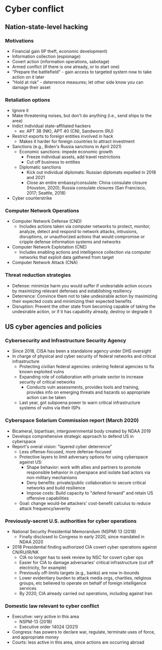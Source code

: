 # Cyber conflict

## Nation-state-level hacking

### Motivations
* Financial gain (IP theft, economic development)
* Information collection (espionage)
* Covert action (information operations, sabotage)
* Armed conflict (if there is one already, or to start one)
* "Prepare the battlefield" - gain access to targeted system now to take action on it later
* "Hold at risk" - deterrence measures; let other side know you can damage their asset

### Retaliation options

* Ignore it
* Make threatening noises, but don't do anything (i.e., send ships to the area)
* Indict individual state-affiliated hackers
    - ex: APT 38 (NK), APT 40 (CN), Sandworm (RU)
* Restrict exports to foreign entities involved in hack
    - Makes it harder for foreign countries to attract investment
* Sanctions (e.g., Biden's Russia sanctions in April 2021)
    - Economic sanctions: impede economic growth
        - Freeze individual assets, add travel restrictions
        - Cut off business to entities
    - Diplomatic sanctions
        - Kick out individual diplomats: Russian diplomats expelled in 2018 and 2021
        - Close an entire embassy/consulate: China consulate closure (Houston, 2020); Russia consulate closures (San Francisco, 2017; Seattle, 2018)
* Cyber counterstrike

### Computer Network Operations

* Computer Network Defense (CND)
    - Includes actions taken via computer networks to protect, monitor, analyze, detect and respond to network attacks, intrusions, disruptions, or unauthorized actions that would compromise or cripple defense information systems and networks
* Computer Network Explotation (CNE)
    - Includes enabling actions and intelligence collection via computer networks that exploit data gathered from target
* Computer Network Attack (CNA)

### Threat reduction strategies

* Defense: minimize harm you would suffer if undesriable action occurs by maximizing relevant defenses and establishing resiliency
* Deterrence: Convince them not to take undesirable action by maximizing their expected costs and minimizing their expected benefits
* Disruption: Prevent the other state from becoming capable of taking the undesirable action, or if it has capability already, destroy or degrade it

## US cyber agencies and policies

### Cybersecurity and Infrastructure Security Agency
* Since 2018, CISA has been a standalone agency under DHS oversight
* In charge of physical and cyber security of federal networks and critical infrastructure
    - Protecting civilian federal agencies: ordering federal agencies to fix known exploited vulns
    - Expanding role of collaboration with private sector to increase security of critical networks
        - Conducts vuln assessments, provides tools and training, provides info on emerging threats and hazards so appropriate action can be taken
    - Last year, got subpoena power to warn critical infrastructure systems of vulns via their ISPs

### Cyberspace Solarium Commission report (March 2020)
* Bicameral, bipartisan, intergovernmental body created by NDAA 2019
* Develops comprehensive strategic approach to defend US in cyberspace
* Report's overal vision: "layered cyber deterrence"
    - Less offense-focused, more defense-focused
    - Protective layers to limit adversary options for using cyberspace against US:
        - Shape behavior: work with allies and partners to promote responsible behavior in cyberspace and isolate bad actors via non-military mechanisms
        - Deny benefits: private/public collaboration to secure critical networks and build resilience
        - Impose costs: Build capacity to "defend forward" and retain US offensive capabilities
    - Goal: change would-be attackers' cost-benefit calculus to reduce attack frequency/severity

### Previously-secret U.S. authorities for cyber operations
* National Security Presidential Memorandum (NSPM) 13 (2018)
    - Finally disclosed to Congress in early 2020, since mandated in NDAA 2020
* 2018 Presidential finding authorized CIA covert cyber operations against CN/RU/IR/NK
    - CIA no longer has to seek review by NSC for covert cyber ops
    - Easier for CIA to damage adversaries' critical infrastructure (cut off electricity, for example)
    - Previously off-limits targets (e.g., banks) are now in-bounds
    - Lower evidentiary burden to attack media orgs, charities, religious groups, etc believed to operate on behalf of foreign intelligence services
    - By 2020, CIA already carried out operations, including against Iran

### Domestic law relevant to cyber conflict
* Executive: very active in this area
    - NSPM-13 (2018)
    - Executive order 14024 (2021)
* Congress: has powers to declare war, regulate, terminate uses of force, and appropriate money
* Courts: less active in this area, since actions are occurring abroad